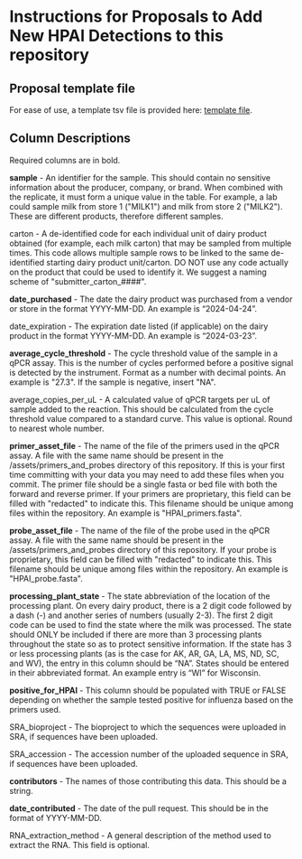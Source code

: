 # Instructions for Proposals to Add New HPAI Detections to this repository

## Proposal template file

For ease of use, a template tsv file is provided here: [template file](assets/proposal_template.tsv).

## Column Descriptions

Required columns are in bold.

**sample** - An identifier for the sample. This should contain no sensitive information about the producer, company, or brand. When combined with the replicate, it must form a unique value in the table. For example, a lab could sample milk from store 1 ("MILK1") and milk from store 2 ("MILK2"). These are different products, therefore different samples.  

carton - A de-identified code for each individual unit of dairy product obtained (for example, each milk carton) that may be sampled from multiple times. This code allows multiple sample rows to be linked to the same de-identified starting dairy product unit/carton. DO NOT use any code actually on the product that could be used to identify it. We suggest a naming scheme of "submitter_carton_####". 

**date_purchased** - The date the dairy product was purchased from a vendor or store in the format YYYY-MM-DD. An example is “2024-04-24”.

date_expiration - The expiration date listed (if applicable) on the dairy product in the format YYYY-MM-DD. An example is “2024-03-23”.

**average_cycle_threshold** - The cycle threshold value of the sample in a qPCR assay. This is the number of cycles performed before a positive signal is detected by the instrument. Format as a number with decimal points. An example is "27.3". If the sample is negative, insert "NA".

average_copies_per_uL - A calculated value of qPCR targets per uL of sample added to the reaction. This should be calculated from the cycle threshold value compared to a standard curve. This value is optional. Round to nearest whole number. 

**primer_asset_file** - The name of the file of the primers used in the qPCR assay. A file with the same name should be present in the /assets/primers_and_probes directory of this repository. If this is your first time committing with your data you may need to add these files when you commit. The primer file should be a single fasta or bed file with both the forward and reverse primer. If your primers are proprietary, this field can be filled with "redacted" to indicate this. This filename should be unique among files within the repository. An example is "HPAI_primers.fasta". 

**probe_asset_file** - The name of the file of the probe used in the qPCR assay. A file with the same name should be present in the /assets/primers_and_probes directory of this repository. If your probe is proprietary, this field can be filled with "redacted" to indicate this. This filename should be unique among files within the repository. An example is "HPAI_probe.fasta".

**processing_plant_state** - The state abbreviation of the location of the processing plant. On every dairy product, there is a 2 digit code followed by a dash (-) and another series of numbers (usually 2-3). The first 2 digit code can be used to find the state where the milk was processed. The state should ONLY be included if there are more than 3 processing plants throughout the state so as to protect sensitive information. If the state has 3 or less processing plants (as is the case for AK, AR, GA, LA, MS, ND, SC, and WV), the entry in this column should be “NA”. States should be entered in their abbreviated format. An example entry is “WI” for Wisconsin.

**positive_for_HPAI** - This column should be populated with TRUE or FALSE depending on whether the sample tested positive for influenza based on the primers used.

SRA_bioproject - The bioproject to which the sequences were uploaded in SRA, if sequences have been uploaded.

SRA_accession - The accession number of the uploaded sequence in SRA, if sequences have been uploaded.

**contributors** - The names of those contributing this data. This should be a string. 

**date_contributed** - The date of the pull request. This should be in the format of YYYY-MM-DD. 

RNA_extraction_method - A general description of the method used to extract the RNA. This field is optional.